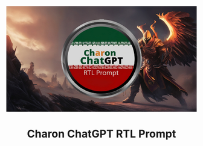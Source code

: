 <div align="center">
    <img src="./images/img2.jpg" alt="Charon ChatGPT RTL Prompt"/>
    <h1>Charon ChatGPT RTL Prompt</h1>
</div>
